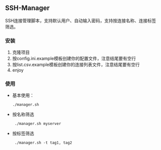SSH-Manager
---

SSH连接管理脚本，支持默认用户、自动输入密码，支持按连接名称、连接标签筛选。

### 安装

1. 克隆项目
2. 按config.ini.example模板创建你的配置文件，注意结尾要有空行
3. 按list.csv.example模板创建你的连接列表文件，注意结尾要有空行
4. enjoy

### 使用

- 基本使用：
    ```
    ./manager.sh
    ```
- 按名称筛选
    ```
     ./manager.sh myserver
    ```
- 按标签筛选
    ```
     ./manager.sh -t tag1, tag2
    ```


